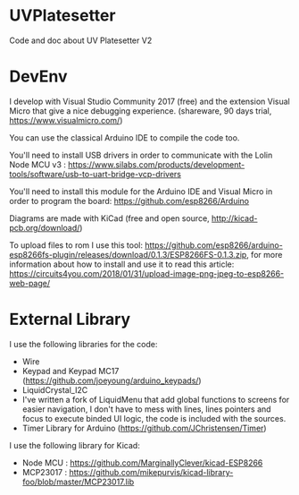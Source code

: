 # UVPlatesetter
Code and doc about UV Platesetter V2

# DevEnv
I develop with Visual Studio Community 2017 (free) and the extension Visual Micro that give a nice debugging experience. (shareware, 90 days trial, https://www.visualmicro.com/)

You can use the classical Arduino IDE to compile the code too.

You'll need to install USB drivers in order to communicate with the Lolin Node MCU v3 : https://www.silabs.com/products/development-tools/software/usb-to-uart-bridge-vcp-drivers

You'll need to install this module for the Arduino IDE and Visual Micro in order to program the board: https://github.com/esp8266/Arduino

Diagrams are made with KiCad (free and open source, http://kicad-pcb.org/download/)

To upload files to rom I use this tool: https://github.com/esp8266/arduino-esp8266fs-plugin/releases/download/0.1.3/ESP8266FS-0.1.3.zip, for more information about how to install and use it to read this article: https://circuits4you.com/2018/01/31/upload-image-png-jpeg-to-esp8266-web-page/

# External Library 
I use the following libraries for the code:
 - Wire
 - Keypad and Keypad MC17 (https://github.com/joeyoung/arduino_keypads/)
 - LiquidCrystal_I2C
 - I've written a fork of LiquidMenu that add global functions to screens for easier navigation, I don't have to mess with lines, lines pointers and focus to execute binded UI logic, the code is included with the sources.
 - Timer Library for Arduino (https://github.com/JChristensen/Timer)
 
 I use the following library for Kicad:
  - Node MCU : https://github.com/MarginallyClever/kicad-ESP8266
  - MCP23017 : https://github.com/mikepurvis/kicad-library-foo/blob/master/MCP23017.lib

